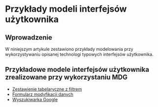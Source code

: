 # Przykłady modeli interfejsów użytkownika

## Wprowadzenie

W niniejszym artykule zestawiono przykłady modelowania przy wykorzystywaniu opisanej technologi typowych interfejsów użytkownika.

## Przykładowe modele interfejsów użytkownika zrealizowane przy wykorzystaniu MDG

* [Zestawienie tabelaryczne z filtrem](./table-view.md)
* [Formularz modyfikacji danych](./form-data.md)
* [Wyszukiwarka Google](./google-search.md)
